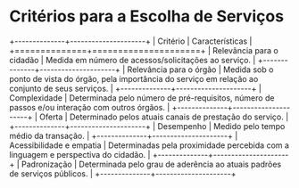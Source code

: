 Critérios para a Escolha de Serviços
====

+--------------+---------------------+
| Critério     | Características     |
+==============+=====================+
| Relevância para o cidadão | Medida em número de acessos/solicitações ao serviço. |
+--------------+---------------------+
| Relevância para o órgão |  Medida sob o ponto de vista do órgão, pela importância do serviço em relação ao conjunto de seus serviços. |
+--------------+---------------------+
| Complexidade | Determinada pelo número de pré-requisitos, número de passos e/ou interação com outros órgãos. |
+--------------+---------------------+
| Oferta | Determinado pelos atuais canais de prestação do serviço. |
+--------------+---------------------+
| Desempenho | Medido pelo tempo médio da transação. |
+--------------+---------------------+
| Acessibilidade e empatia | Determinadas pela proximidade percebida com a linguagem e perspectiva do cidadão. |
+--------------+---------------------+
| Padronização | Determinada pelo grau de aderência ao atuais padrões de serviços públicos. |
+--------------+---------------------+
